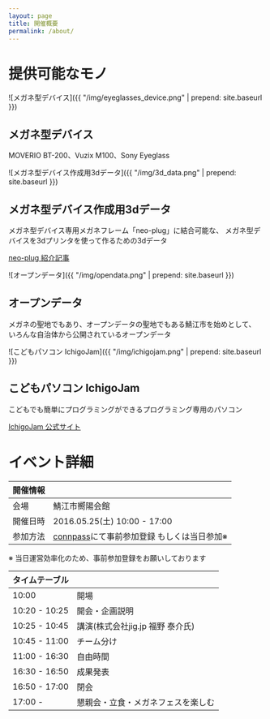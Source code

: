 ```yaml
---
layout: page
title: 開催概要
permalink: /about/
---
```


# 提供可能なモノ

![メガネ型デバイス]({{ "/img/eyeglasses_device.png" | prepend: site.baseurl }})

## メガネ型デバイス

MOVERIO BT-200、Vuzix M100、Sony Eyeglass


![メガネ型デバイス作成用3dデータ]({{ "/img/3d_data.png" | prepend: site.baseurl }})

## メガネ型デバイス作成用3dデータ

メガネ型デバイス専用メガネフレーム「neo-plug」に結合可能な、
メガネ型デバイスを3dプリンタを使って作るための3dデータ

<p class="detail-link">
  <a href="http://fukuno.jig.jp/1270">
    neo-plug 紹介記事
  </a>
</p>


![オープンデータ]({{ "/img/opendata.png" | prepend: site.baseurl }})

## オープンデータ

メガネの聖地でもあり、オープンデータの聖地でもある鯖江市を始めとして、
いろんな自治体から公開されているオープンデータ


![こどもパソコン IchigoJam]({{ "/img/ichigojam.png" | prepend: site.baseurl }})

## こどもパソコン IchigoJam

こどもでも簡単にプログラミングができるプログラミング専用のパソコン

<p class="detail-link">
  <a href="http://ichigojam.net">
    IchigoJam 公式サイト
  </a>
</p>


# イベント詳細

| 開催情報 | |
| --- | --- |
| 会場 | 鯖江市嚮陽会館 |
| 開催日時 | 2016.05.25(土) 10:00 - 17:00 |
| 参加方法 | [connpass](http://codeforfukui.connpass.com/event/30182/)にて事前参加登録  もしくは当日参加※ |

※ 当日運営効率化のため、事前参加登録をお願いしております

| タイムテーブル | |
| --- | --- |
| 10:00 | 開場 |
| 10:20 - 10:25 | 開会・企画説明 |
| 10:25 - 10:45 | 講演(株式会社jig.jp  福野 泰介氏) |
| 10:45 - 11:00 | チーム分け |
| 11:00 - 16:30 | 自由時間 |
| 16:30 - 16:50 | 成果発表 |
| 16:50 - 17:00 | 閉会 |
| 17:00 - | 懇親会・立食・メガネフェスを楽しむ |
